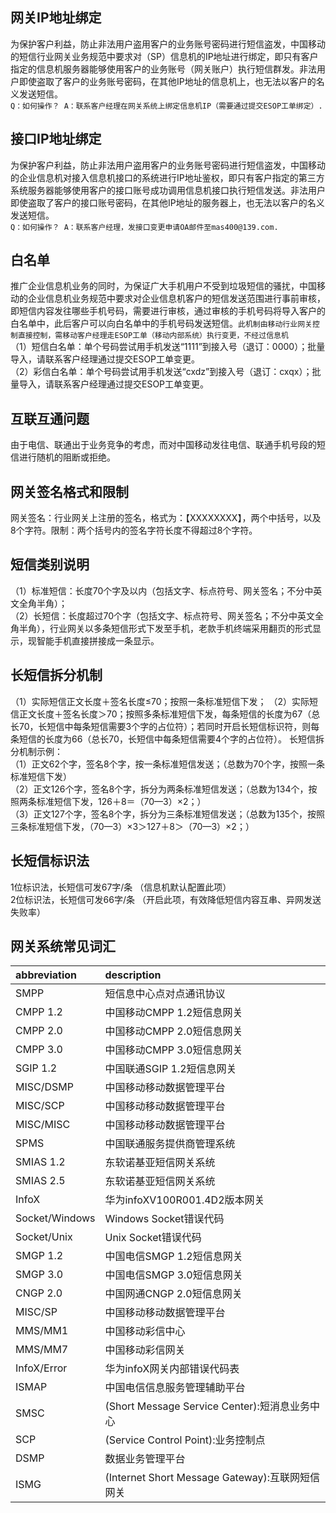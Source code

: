## 网关IP地址绑定 
为保护客户利益，防止非法用户盗用客户的业务账号密码进行短信盗发，中国移动的短信行业网关业务规范中要求对（SP）信息机的IP地址进行绑定，即只有客户指定的信息机服务器能够使用客户的业务账号（网关账户）执行短信群发。非法用户即使盗取了客户的业务账号密码，在其他IP地址的信息机上，也无法以客户的名义发送短信。  
`Q：如何操作？ A：联系客户经理在网关系统上绑定信息机IP（需要通过提交ESOP工单绑定）.`

## 接口IP地址绑定 
为保护客户利益，防止非法用户盗用客户的业务账号密码进行短信盗发，中国移动的企业信息机对接入信息机接口的系统进行IP地址鉴权，即只有客户指定的第三方系统服务器能够使用客户的接口账号成功调用信息机接口执行短信发送。非法用户即使盗取了客户的接口账号密码，在其他IP地址的服务器上，也无法以客户的名义发送短信。  
`Q：如何操作？ A：联系客户经理，发接口变更申请OA邮件至mas400@139.com.`

## 白名单
推广企业信息机业务的同时，为保证广大手机用户不受到垃圾短信的骚扰，中国移动的企业信息机业务规范中要求对企业信息机客户的短信发送范围进行事前审核，即短信内容发往哪些手机号码，需要进行审核，通过审核的手机号码将导入客户的白名单中，此后客户可以向白名单中的手机号码发送短信。`此机制由移动行业网关控制直接控制，需移动客户经理走ESOP工单（移动内部系统）执行变更，不经过信息机`   
（1）短信白名单：单个号码尝试用手机发送“1111”到接入号（退订：0000）；批量导入，请联系客户经理通过提交ESOP工单变更。   
（2）彩信白名单：单个号码尝试用手机发送“cxdz”到接入号（退订：cxqx）；批量导入，请联系客户经理通过提交ESOP工单变更。  

## 互联互通问题  
由于电信、联通出于业务竞争的考虑，而对中国移动发往电信、联通手机号段的短信进行随机的阻断或拒绝。  

## 网关签名格式和限制
网关签名：行业网关上注册的签名，格式为：【XXXXXXXX】，两个中括号，以及8个字符。限制：两个括号内的签名字符长度不得超过8个字符。

## 短信类别说明  
（1）标准短信：长度70个字及以内（包括文字、标点符号、网关签名；不分中英文全角半角）；  
（2）长短信：长度超过70个字（包括文字、标点符号、网关签名；不分中英文全角半角），行业网关以多条短信形式下发至手机，老款手机终端采用翻页的形式显示，现智能手机直接拼接成一条显示。

## 长短信拆分机制  
（1）实际短信正文长度＋签名长度≤70；按照一条标准短信下发；
（2）实际短信正文长度＋签名长度＞70；按照多条标准短信下发，每条短信的长度为67（总长70，长短信中每条短信需要3个字的占位符）；若同时开启长短信标识符，则每条短信的长度为66（总长70，长短信中每条短信需要4个字的占位符）。
长短信拆分机制示例：  
（1）正文62个字，签名8个字，按一条标准短信发送；（总数为70个字，按照一条标准短信下发）  
（2）正文126个字，签名8个字，拆分为两条标准短信发送；（总数为134个，按照两条标准短信下发，126＋8＝（70—3）×2；）  
（3）正文127个字，签名8个字，拆分为三条标准短信发送；（总数为135个，按照三条标准短信下发，（70—3）×3＞127＋8＞（70—3）×2；）  

## 长短信标识法  
1位标识法，长短信可发67字/条 （信息机默认配置此项）  
2位标识法，长短信可发66字/条 （开启此项，有效降低短信内容互串、异网发送失败率）  


## 网关系统常见词汇
|abbreviation	|description
|:--------	    |:--------
|SMPP	        |短信息中心点对点通讯协议
|CMPP 1.2	    |中国移动CMPP 1.2短信息网关
|CMPP 2.0	    |中国移动CMPP 2.0短信息网关
|CMPP 3.0	    |中国移动CMPP 3.0短信息网关
|SGIP 1.2	    |中国联通SGIP 1.2短信息网关
|MISC/DSMP  	|中国移动移动数据管理平台
|MISC/SCP	    |中国移动移动数据管理平台
|MISC/MISC	    |中国移动移动数据管理平台
|SPMS	        |中国联通服务提供商管理系统
|SMIAS 1.2	    |东软诺基亚短信网关系统
|SMIAS 2.5	    |东软诺基亚短信网关系统
|InfoX	        |华为infoXV100R001.4D2版本网关
|Socket/Windows	|Windows Socket错误代码
|Socket/Unix	|Unix Socket错误代码
|SMGP 1.2	    |中国电信SMGP 1.2短信息网关
|SMGP 3.0	    |中国电信SMGP 3.0短信息网关
|CNGP 2.0	    |中国网通CNGP 2.0短信息网关
|MISC/SP	    |中国移动移动数据管理平台
|MMS/MM1	    |中国移动彩信中心
|MMS/MM7	    |中国移动彩信网关
|InfoX/Error	|华为infoX网关内部错误代码表
|ISMAP	        |中国电信信息服务管理辅助平台
|SMSC	        |(Short Message Service Center):短消息业务中心
|SCP	        |(Service Control Point):业务控制点
|DSMP	        |数据业务管理平台
|ISMG	        |(Internet Short Message Gateway):互联网短信网关
